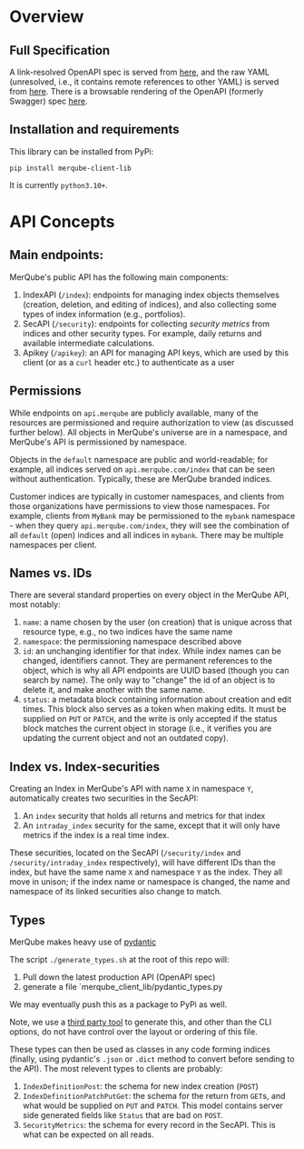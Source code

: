 # Overview

## Full Specification
A link-resolved OpenAPI spec is served from [here](https://api.merqube.com/api), and the raw YAML (unresolved, i.e., it contains remote references to other YAML) is served from [here](https://api.merqube.com/api-raw).
There is a browsable rendering of the OpenAPI (formerly Swagger) spec [here](https://www.merqube.com/api).

## Installation and requirements

This library can be installed from PyPi:

    pip install merqube-client-lib

It is currently `python3.10+`.

# API Concepts

## Main endpoints:
MerQube's public API has the following main components:
1. IndexAPI (`/index`): endpoints for managing index objects themselves (creation, deletion, and editing of indices), and also collecting some types of index information (e.g., portfolios).
2. SecAPI (`/security`): endpoints for collecting *security metrics* from indices and other security types. For example, daily returns and available intermediate calculations.
3. Apikey (`/apikey`): an API for managing API keys, which are used by this client (or as a `curl` header etc.) to authenticate as a user

## Permissions

While endpoints on `api.merqube` are publicly available, many of the resources are permissioned and require authorization to view (as discussed further below).
All objects in MerQube's universe are in a namespace, and MerQube's API is permissioned by namespace.

Objects in the `default` namespace are public and world-readable; for example, all indices served on `api.merqube.com/index` that can be seen without authentication.
Typically, these are MerQube branded indices.

Customer indices are typically in customer namespaces, and clients from those organizations have permissions to view those namespaces.
For example, clients from `MyBank` may be permissioned to the `mybank` namespace - when they query `api.merqube.com/index`, they will see the combination of all `default` (open) indices and all indices in `mybank`. There may be multiple namespaces per client.

## Names vs. IDs
There are several standard properties on every object in the MerQube API, most notably:
1. `name`: a name chosen by the user (on creation) that is unique across that resource type, e.g., no two indices have the same name
1. `namespace`: the permissioning namespace described above
1. `id`: an unchanging identifier for that index. While index names can be changed, identifiers cannot. They are permanent references to the object, which is why all API endpoints are UUID based (though you can search by name). The only way to "change" the id of an object is to delete it, and make another with the same name.
1. `status`: a metadata block containing information about creation and edit times. This block also serves as a token when making edits. It must be supplied on `PUT` or `PATCH`, and the write is only accepted if the status block matches the current object in storage (i.e., it verifies you are updating the current object and not an outdated copy).

## Index vs. Index-securities

Creating an Index in MerQube's API with name `X` in namespace `Y`, automatically creates two securities in the SecAPI:
1. An `index` security that holds all returns and metrics for that index
2. An `intraday_index` security for the same, except that it will only have metrics if the index is a real time index.

These securities, located on the SecAPI (`/security/index` and `/security/intraday_index` respectively), will have different IDs than the index, but have the same name `X` and namespace `Y` as the index.
They all move in unison; if the index name or namespace is changed, the name and namespace of its linked securities also change to match.

## Types

MerQube makes heavy use of [pydantic](https://docs.pydantic.dev/latest/)

The script `./generate_types.sh` at the root of this repo will:
1. Pull down the latest production API (OpenAPI spec)
1. generate a file `merqube_client_lib/pydantic_types.py

We may eventually push this as a package to PyPi as well.

Note, we use a [third party tool](https://github.com/koxudaxi/datamodel-code-generator) to generate this, and other than the CLI options, do not have control over the layout or ordering of this file.

These types can then be used as classes in any code forming indices (finally, using pydantic's `.json` or `.dict` method to convert before sending to the API).
The most relevent types to clients are probably:
1. `IndexDefinitionPost`: the schema for new index creation (`POST`)
1. `IndexDefinitionPatchPutGet`: the schema for the return from `GET`s, and what would be supplied on `PUT` and `PATCH`. This model contains server side generated fields like `Status` that are bad on `POST`.
1. `SecurityMetrics`: the schema for every record in the SecAPI. This is what can be expected on all reads.

